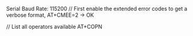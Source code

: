 Serial Baud Rate: 115200
// First enable the extended error codes to get a verbose format,
AT+CMEE=2
->
OK

// List all operators available
AT+COPN
